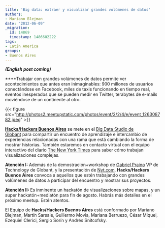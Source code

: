 ```yaml
---
title: 'Big data: extraer y visualizar grandes volúmenes de datos'
authors:
- Mariano Blejman
date: "2012-06-09"
_migration:
  id: 14869
  timestamp: 1486602222
tags:
- Latin America
groups:
- Buenos Aires
---
```


**_(English post coming)_**

****Trabajar con grandes volúmenes de datos permite ver acontecimientos que antes eran inimaginables: 900 millones de usuarios conectándose en Facebook, miles de taxis funcionando en tiempo real, eventos inesperados que se pueden medir en Twitter, terabytes de e-mails moviéndose de un continente al otro.

{{< figure src="http://photos2.meetupstatic.com/photos/event/2/2/4/e/event_126308782.jpeg" >}}

[**Hacks/Hackers Buenos Aires**][1] se mete en el [Big Data Studio de Globant][2] para compartir un encuentro de aprendizaje e intercambio de experiencias relacionadas con una rama que está cambiando la forma de mostrar historias. También estaremos en contacto virtual con el equipo interactivo del diario [The New York Times][3] para saber cómo trabajan visualizaciones complejas.

**Atención I:** Además de la demostración+workshop de [Gabriel Praino][4] VP de Technology de Globant, y la presentación de [Nyt.com][3], **Hacks/Hackers Buenos Aires** convoca a aquellos que estén trabajando con grandes volúmenes de datos a participar del encuentro y mostrar sus proyectos.

**Atención II:** Es inminente un hackatón de visualizaciones sobre mapas, y un super hackatón+mediatón para fin de agosto. Habrás más detalles en el próximo meetup. Estén atentos.

El Equipo de **Hacks/Hackers Buenos Aires** está conformado por Mariano Blejman, Martín Sarsale, Guillermo Movia, Mariana Berruezo, César Miquel, Ezequiel Clerici, Sergio Sorín y Andrés Snitcofsky.

 [1]: http://meetupba.hackshackers.com/
 [2]: http://www.globant.com/Content/Studios/High_Performance_Computing/
 [3]: http://www.nyt.com/
 [4]: http://www.linkedin.com/e/73l8dh-h018iol1-3q/fpg/3329648/EML-inv-acc-prof/?hs=false&tok=21q0W64KEaQ581